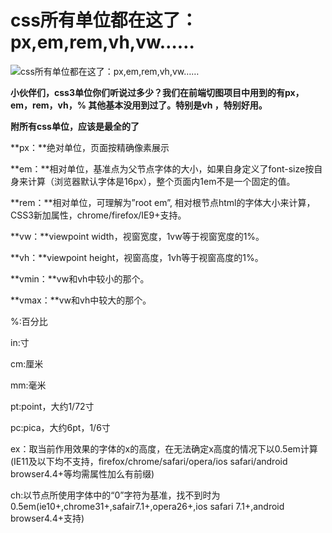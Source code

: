 # css所有单位都在这了：px,em,rem,vh,vw……

![](http://p3.pstatp.com/large/28980001eea43cdebe14 "css所有单位都在这了：px,em,rem,vh,vw……")

**小伙伴们，css3单位你们听说过多少？我们在前端切图项目中用到的有px，em，rem，vh，% 其他基本没用到过了。特别是vh ，特别好用。**

**附所有css单位，应该是最全的了**

**px：**绝对单位，页面按精确像素展示

**em：**相对单位，基准点为父节点字体的大小，如果自身定义了font-size按自身来计算（浏览器默认字体是16px），整个页面内1em不是一个固定的值。

**rem：**相对单位，可理解为”root em”, 相对根节点html的字体大小来计算，CSS3新加属性，chrome/firefox/IE9+支持。

**vw：**viewpoint width，视窗宽度，1vw等于视窗宽度的1%。

**vh：**viewpoint height，视窗高度，1vh等于视窗高度的1%。

**vmin：**vw和vh中较小的那个。

**vmax：**vw和vh中较大的那个。

%:百分比

in:寸

cm:厘米

mm:毫米

pt:point，大约1/72寸

pc:pica，大约6pt，1/6寸

ex：取当前作用效果的字体的x的高度，在无法确定x高度的情况下以0.5em计算\(IE11及以下均不支持，firefox/chrome/safari/opera/ios safari/android browser4.4+等均需属性加么有前缀\)

ch:以节点所使用字体中的“0”字符为基准，找不到时为0.5em\(ie10+,chrome31+,safair7.1+,opera26+,ios safari 7.1+,android browser4.4+支持\)

